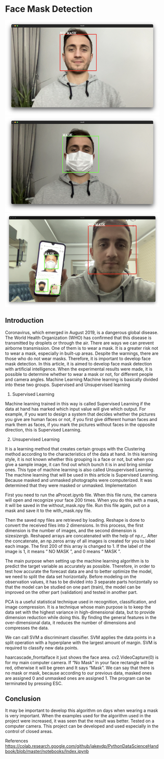 # Face Mask Detection
![WithoutMask](screenshots/withoutMask2copy2.png) ![Masked](screenshots/maskedcopy2.png) 
![LotsOfMasked](screenshots/lotsOfMask.png) 
## Introduction
Coronavirus, which emerged in August 2019, is a dangerous global disease. The World Health Organization (WHO) has confirmed that this disease is transmitted by droplets or through the air. There are ways we can prevent airborne transmission. One of them is to wear a mask. It is a greater risk not to wear a mask, especially in built-up areas. Despite the warnings, there are those who do not wear masks. Therefore, it is important to develop face mask detection. In this article, it is aimed to develop face mask detection with artificial intelligence. When the experimental results were made, it is possible to determine whether to wear a mask or not, for different people and camera angles.
Machine Learning
Machine learning is basically divided into these two groups. Supervised and Unsupervised learning
1. Supervised Learning

Machine learning trained in this way is called Supervised Learning if the data at hand has marked which input value will give which output.
For example, if you want to design a system that decides whether the pictures you give are human faces or not, if you first give different human faces and mark them as faces, if you mark the pictures without faces in the opposite direction, this is Supervised Learning.

2. Unsupervised Learning

It is a learning method that creates certain groups with the Clustering method according to the characteristics of the data at hand. In this learning style, it is not known whether this grouping is a face or not, but when you give a sample image, it can find out which bunch it is in and bring similar ones. This type of machine learning is also called Unsupervised Learning.
The machine learning that will be used in this article is Supervised Learning. Because masked and unmasked photographs were computerized. It was determined that they were masked or unmasked.
Implementation

First you need to run the aProcet.ipynb file. When this file runs, the camera will open and recognize your face 200 times. When you do this with a mask, it will be saved in the without_mask.npy file. Run this file again, put on a mask and save it to the with_mask.npy file.


Then the saved npy files are retrieved by loading. Reshape is done to convert the received files into 2 dimensions. In this process, the first dimension is the number of images, and the second dimension is size*size*rgb. Reshaped arrays are concatenated with the help of np.r_. After the concatenate, an np.zeros array of all images is created for you to label each image. The first 200 of this array is changed to 1. If the label of the image is 1, it means “ NO MASK ”, and 0 means “ MASK ”.



The main purpose when setting up the machine learning algorithm is to predict the target variable as accurately as possible. Therefore, in order to test how accurate the forecast data are and to better optimize the model, we need to split the data set horizontally. Before modeling on the observation values, it has to be divided into 3 separate parts horizontally so that the model can be studied on one part (train), the model can be improved on the other part (validation) and tested in another part.


PCA is a useful statistical technique used in recognition, classification, and image compression. It is a technique whose main purpose is to keep the data set with the highest variance in high-dimensional data, but to provide dimension reduction while doing this. By finding the general features in the over-dimensional data, it reduces the number of dimensions and compresses the data.



We can call SVM a discriminant classifier. SVM applies the data points in a split operation with a hyperplane with the largest amount of margin. SVM is required to classify new data points.




haarcascade_frontalface it just shows the face area.  cv2.VideoCapture(0) is for my main computer camera. If “No Mask” in your face rectangle will be red, otherwise it will be green and It says “Mask”. We can say that there is no mask or mask, because according to our previous data, masked ones are assigned 0 and unmasked ones are assigned 1. The program can be terminated by pressing ESC.




## Conclusion
It may be important to develop this algorithm on days when wearing a mask is very important. When the examples used for the algorithm used in the project were increased, it was seen that the result was better. Tested on a computer camera. This project can be developed and used especially in the control of closed areas.

References
https://colab.research.google.com/github/jakevdp/PythonDataScienceHandbook/blob/master/notebooks/Index.ipynb
